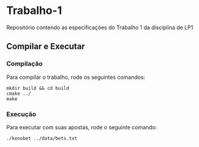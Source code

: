 # Trabalho-1
Repositório contendo as especificações do Trabalho 1 da disciplina de LP1

## Compilar e Executar
### Compilação
Para compilar o trabalho, rode os seguintes comandos:
```
mkdir build && cd build
cmake ../
make
```
### Execução
Para executar com suas apostas, rode o seguinte comando:
```
./kenobet ../data/bets.txt
```
